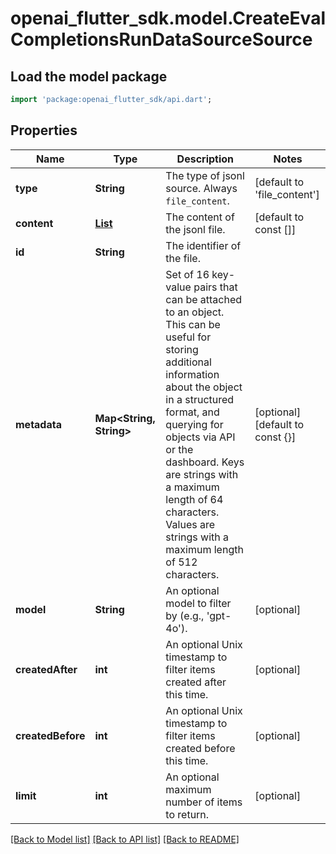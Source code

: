 # openai_flutter_sdk.model.CreateEvalCompletionsRunDataSourceSource

## Load the model package
```dart
import 'package:openai_flutter_sdk/api.dart';
```

## Properties
Name | Type | Description | Notes
------------ | ------------- | ------------- | -------------
**type** | **String** | The type of jsonl source. Always `file_content`. | [default to 'file_content']
**content** | [**List<EvalJsonlFileContentSourceContentInner>**](EvalJsonlFileContentSourceContentInner.md) | The content of the jsonl file. | [default to const []]
**id** | **String** | The identifier of the file. | 
**metadata** | **Map<String, String>** | Set of 16 key-value pairs that can be attached to an object. This can be useful for storing additional information about the object in a structured format, and querying for objects via API or the dashboard.   Keys are strings with a maximum length of 64 characters. Values are strings with a maximum length of 512 characters.  | [optional] [default to const {}]
**model** | **String** | An optional model to filter by (e.g., 'gpt-4o'). | [optional] 
**createdAfter** | **int** | An optional Unix timestamp to filter items created after this time. | [optional] 
**createdBefore** | **int** | An optional Unix timestamp to filter items created before this time. | [optional] 
**limit** | **int** | An optional maximum number of items to return. | [optional] 

[[Back to Model list]](../README.md#documentation-for-models) [[Back to API list]](../README.md#documentation-for-api-endpoints) [[Back to README]](../README.md)


